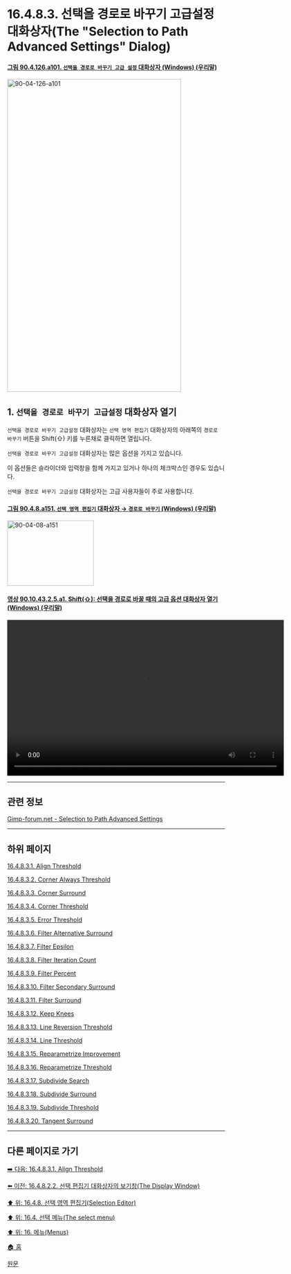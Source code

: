 # 16.4.8.3. 선택을 경로로 바꾸기 고급설정 대화상자(The "Selection to Path Advanced Settings" Dialog)

<a id="90-04-126-a101"></a>

#### [그림 90.4.126.a101. `선택을 경로로 바꾸기 고급 설정` 대화상자 (Windows) (우리말)](./90-04-0126-selection_to_path_advanced_settings.md#90-04-126-a101)
<img width="402" height="723" alt="90-04-126-a101" src="https://github.com/wonder13662/gimp/assets/15767104/8f09a71d-0f95-4cdb-8fc7-fa464c8d878e" />

## 1. `선택을 경로로 바꾸기 고급설정` 대화상자 열기
`선택을 경로로 바꾸기 고급설정` 대화상자는 `선택 영역 편집기` 대화상자의 아래쪽의 `경로로 바꾸기` 버튼을 Shift(⇧) 키를 누른채로 클릭하면 열립니다.

`선택을 경로로 바꾸기 고급설정` 대화상자는 많은 옵션을 가지고 있습니다.

이 옵션들은 슬라이더와 입력창을 함께 가지고 있거나 하나의 체크박스인 경우도 있습니다.

`선택을 경로로 바꾸기 고급설정` 대화상자는 고급 사용자들이 주로 사용합니다.

<a id="90-04-08-a151"></a>

#### [그림 90.4.8.a151. `선택 영역 편집기` 대화상자 → `경로로 바꾸기` (Windows) (우리말)](./90-04-0008-selection_editor.md#90-04-08-a151)
<img width="200" height="151" alt="90-04-08-a151" src="https://github.com/user-attachments/assets/061a508b-764f-42ab-82a5-980c4a6454cd" />

<a id="90-10-43-02-05-a1"></a>

#### [영상 90.10.43.2.5.a1. Shift(⇧): 선택을 경로로 바꿀 때의 고급 옵션 대화상자 열기 (Windows) (우리말)](./90-10-43-02-05-selection_to_path_advanced_option.md#90-10-43-02-05-a1)
<video controls="controls" width="640" height="360" src="https://github.com/wonder13662/gimp/assets/15767104/ee57fb7f-67f4-4ca9-a2a2-38d17b267b4a"></video>

***

## 관련 정보

[Gimp-forum.net - Selection to Path Advanced Settings](https://www.gimp-forum.net/Thread-Selection-to-Path-Advanced-Settings)

***

## 하위 페이지

[16.4.8.3.1. Align Threshold](./16-04-08-03-01-align_threshold.md)

[16.4.8.3.2. Corner Always Threshold](./16-04-08-03-02-corner_always_threshold.md)

[16.4.8.3.3. Corner Surround](./16-04-08-03-03-corner_surround.md)

[16.4.8.3.4. Corner Threshold](./16-04-08-03-04-corner_threshold.md)

[16.4.8.3.5. Error Threshold](./16-04-08-03-05-error_threshold.md)

[16.4.8.3.6. Filter Alternative Surround](./16-04-08-03-06-filter_alternative_surround.md)

[16.4.8.3.7. Filter Epsilon](./16-04-08-03-07-filter_epsilon.md)

[16.4.8.3.8. Filter Iteration Count](./16-04-08-03-08-filter_iteration_count.md)

[16.4.8.3.9. Filter Percent](./16-04-08-03-09-filter_percent.md)

[16.4.8.3.10. Filter Secondary Surround](./16-04-08-03-10-filter_secondary_surround.md)

[16.4.8.3.11. Filter Surround](./16-04-08-03-11-filter_surround.md)

[16.4.8.3.12. Keep Knees](./16-04-08-03-12-keep_knees.md)

[16.4.8.3.13. Line Reversion Threshold](./16-04-08-03-13-line_reversion_threshold.md)

[16.4.8.3.14. Line Threshold](./16-04-08-03-14-line_threshold.md)

[16.4.8.3.15. Reparametrize Improvement](./16-04-08-03-15-reparametrize_improvement.md)

[16.4.8.3.16. Reparametrize Threshold](./16-04-08-03-16-reparametrize_threshold.md)

[16.4.8.3.17. Subdivide Search](./16-04-08-03-17-subdivide_search.md)

[16.4.8.3.18. Subdivide Surround](./16-04-08-03-18-subdivide_surround.md)

[16.4.8.3.19. Subdivide Threshold](./16-04-08-03-19-subdivide_threshold.md)

[16.4.8.3.20. Tangent Surround](./16-04-08-03-20-tangent_surround.md)

***

## 다른 페이지로 가기

[➡️ 다음: 16.4.8.3.1. Align Threshold](./16-04-08-03-01-align_threshold.md)

[⬅️ 이전: 16.4.8.2.2. 선택 편집기 대화상자의 보기창(The Display Window)](./16-04-08-02-02-the_display_window.md)

[⬆️ 위: 16.4.8. 선택 영역 편집기(Selection Editor)](./16-04-08-00-selection_editor.md)

[⬆️ 위: 16.4. 선택 메뉴(The select menu)](./16-04-00-the-select-menu.md)

[⬆️ 위: 16. 메뉴(Menus)](./16-00-menus.md)

[🏠 홈](./00-home.md)

[원문](https://docs.gimp.org/2.10/ko/gimp-selection-dialog.html#advanced-settings-for-selection-to-path)